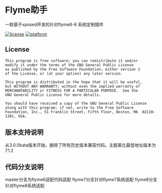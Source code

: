 # Flyme助手
一款基于xposed开发的针对flyme6-8 系统定制插件

[![license](https://img.shields.io/badge/license-GPLV2-blue.svg)](#)
[![platform](https://img.shields.io/badge/platform-Android-yellow.svg)](https://www.android.com)

## License
```text
This program is free software; you can redistribute it and/or
modify it under the terms of the GNU General Public License
as published by the Free Software Foundation; either version 2
of the License, or (at your option) any later version.

This program is distributed in the hope that it will be useful,
but WITHOUT ANY WARRANTY; without even the implied warranty of
MERCHANTABILITY or FITNESS FOR A PARTICULAR PURPOSE.  See the
GNU General Public License for more details.

You should have received a copy of the GNU General Public License
along with this program; if not, write to the Free Software
Foundation, Inc., 51 Franklin Street, Fifth Floor, Boston, MA  02110-1301, USA.
```
## 版本支持说明
从3.0.0bata版本开始，删除了所有历史版本兼容代码。主题美化最低地址版本为7.1.2

## 代码分支说明
master分支为flyme6适配代码适配
flyme7分支针对flyme7系统适配
flyme8分支针对flyme8系统适配

